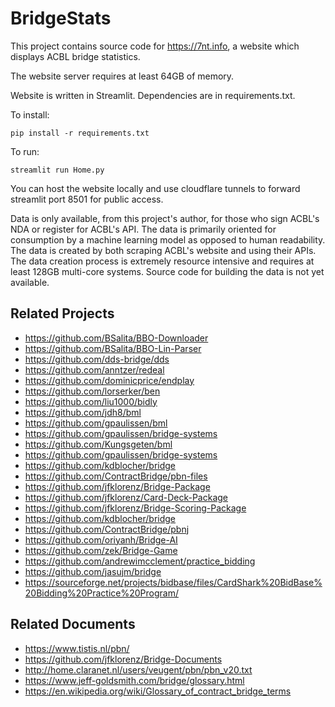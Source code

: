 # BridgeStats

This project contains source code for https://7nt.info, a website which displays ACBL bridge statistics. 

The website server requires at least 64GB of memory.

Website is written in Streamlit. Dependencies are in requirements.txt.

To install:

`pip install -r requirements.txt`

To run:

`streamlit run Home.py`

You can host the website locally and use cloudflare tunnels to forward streamlit port 8501 for public access.

Data is only available, from this project's author, for those who sign ACBL's NDA or register for ACBL's API. The data is primarily oriented for consumption by a machine learning model as opposed to human readability. The data is created by both scraping ACBL's website and using their APIs. The data creation process is extremely resource intensive and requires at least 128GB multi-core systems. Source code for building the data is not yet available.

## Related Projects
- https://github.com/BSalita/BBO-Downloader
- https://github.com/BSalita/BBO-Lin-Parser
- https://github.com/dds-bridge/dds
- https://github.com/anntzer/redeal
- https://github.com/dominicprice/endplay
- https://github.com/lorserker/ben
- https://github.com/liu1000/bidly
- https://github.com/jdh8/bml
- https://github.com/gpaulissen/bml
- https://github.com/gpaulissen/bridge-systems
- https://github.com/Kungsgeten/bml
- https://github.com/gpaulissen/bridge-systems
- https://github.com/kdblocher/bridge
- https://github.com/ContractBridge/pbn-files
- https://github.com/jfklorenz/Bridge-Package
- https://github.com/jfklorenz/Card-Deck-Package
- https://github.com/jfklorenz/Bridge-Scoring-Package
- https://github.com/kdblocher/bridge
- https://github.com/ContractBridge/pbnj
- https://github.com/oriyanh/Bridge-AI
- https://github.com/zek/Bridge-Game
- https://github.com/andrewimcclement/practice_bidding
- https://github.com/jasujm/bridge
- https://sourceforge.net/projects/bidbase/files/CardShark%20BidBase%20Bidding%20Practice%20Program/

## Related Documents
- https://www.tistis.nl/pbn/
- https://github.com/jfklorenz/Bridge-Documents
- http://home.claranet.nl/users/veugent/pbn/pbn_v20.txt
- https://www.jeff-goldsmith.com/bridge/glossary.html
- https://en.wikipedia.org/wiki/Glossary_of_contract_bridge_terms

